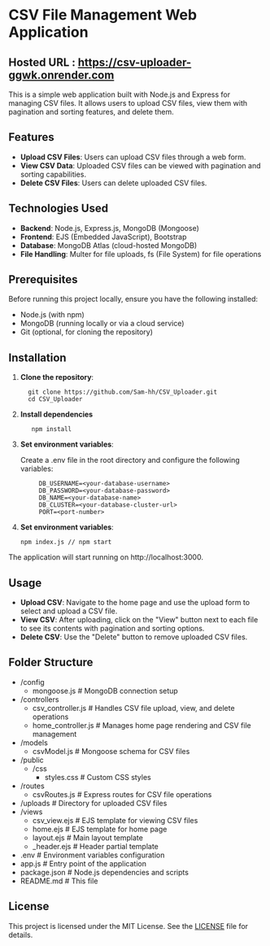 # CSV File Management Web Application

## Hosted URL : https://csv-uploader-ggwk.onrender.com

This is a simple web application built with Node.js and Express for managing CSV files. It allows users to upload CSV files, view them with pagination and sorting features, and delete them.

## Features

- **Upload CSV Files**: Users can upload CSV files through a web form.
- **View CSV Data**: Uploaded CSV files can be viewed with pagination and sorting capabilities.
- **Delete CSV Files**: Users can delete uploaded CSV files.

## Technologies Used

- **Backend**: Node.js, Express.js, MongoDB (Mongoose)
- **Frontend**: EJS (Embedded JavaScript), Bootstrap
- **Database**: MongoDB Atlas (cloud-hosted MongoDB)
- **File Handling**: Multer for file uploads, fs (File System) for file operations

## Prerequisites

Before running this project locally, ensure you have the following installed:

- Node.js (with npm)
- MongoDB (running locally or via a cloud service)
- Git (optional, for cloning the repository)

## Installation

1. **Clone the repository**:

         git clone https://github.com/Sam-hh/CSV_Uploader.git
         cd CSV_Uploader


2. **Install dependencies**

          npm install 

5. **Set environment variables**:

    Create a .env file in the root directory and configure the following variables:

            DB_USERNAME=<your-database-username>
            DB_PASSWORD=<your-database-password>
            DB_NAME=<your-database-name>
            DB_CLUSTER=<your-database-cluster-url>
            PORT=<port-number>

4. **Set environment variables**:

       npm index.js // npm start

The application will start running on http://localhost:3000.

## Usage

- **Upload CSV**: Navigate to the home page and use the upload form to select and upload a CSV file.
- **View CSV**: After uploading, click on the "View" button next to each file to see its contents with pagination and sorting options.
- **Delete CSV**: Use the "Delete" button to remove uploaded CSV files.

## Folder Structure

- /config
    - mongoose.js           # MongoDB connection setup
- /controllers
    - csv_controller.js     # Handles CSV file upload, view, and delete operations
    - home_controller.js    # Manages home page rendering and CSV file management
- /models
    - csvModel.js           # Mongoose schema for CSV files
- /public
    - /css
        - styles.css        # Custom CSS styles
- /routes
    - csvRoutes.js          # Express routes for CSV file operations
- /uploads                 # Directory for uploaded CSV files
- /views
    - csv_view.ejs          # EJS template for viewing CSV files
    - home.ejs              # EJS template for home page
    - layout.ejs            # Main layout template
    - _header.ejs           # Header partial template
- .env                     # Environment variables configuration
- app.js                   # Entry point of the application
- package.json             # Node.js dependencies and scripts
- README.md                # This file


## License

This project is licensed under the MIT License. See the [LICENSE](LICENSE) file for details.
